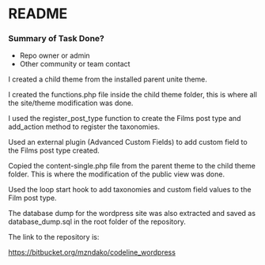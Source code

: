 # README #
### Summary of Task Done? ###

* Repo owner or admin
* Other community or team contact

I created a child theme from the installed parent unite theme.

I created the functions.php file inside the child theme folder, this is where all the site/theme modification was done. 

I used the register_post_type function to create the Films post type and add_action method to register the taxonomies.

Used an external plugin (Advanced Custom Fields) to add custom field to the Films post type created.

Copied the content-single.php file from the parent theme to the child theme folder. This is where the modification of the public view was done.

Used the loop start hook to add taxonomies and custom field values to the Film post type. 

The database dump for the wordpress site was also extracted and saved as database_dump.sql in the root folder of the repository.

The link to the repository is:

https://bitbucket.org/mzndako/codeline_wordpress